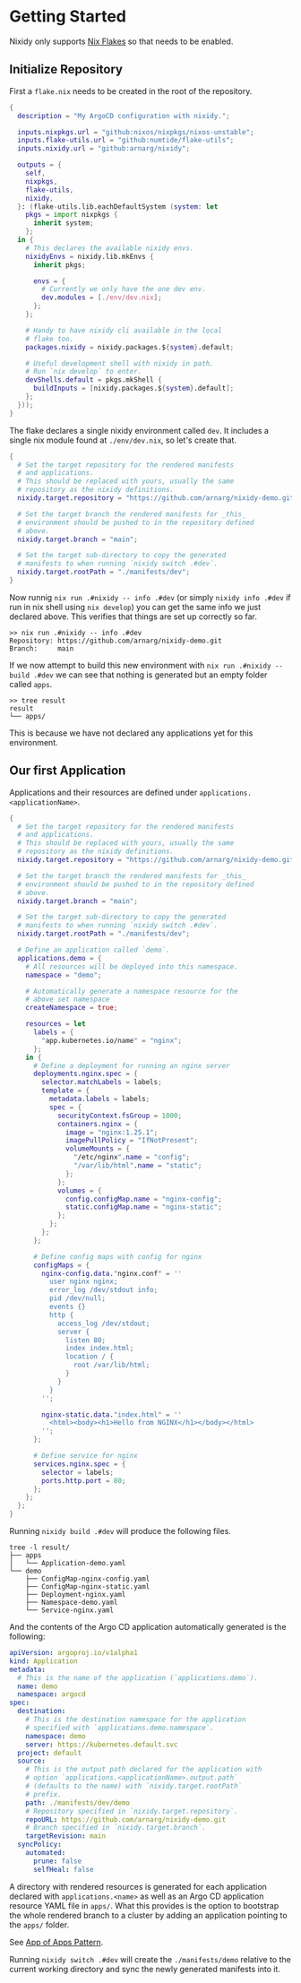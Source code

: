 # Getting Started

Nixidy only supports [Nix Flakes](https://nixos.wiki/wiki/Flakes) so that needs to be enabled.

## Initialize Repository

First a `flake.nix` needs to be created in the root of the repository.

```nix title="flake.nix"
{
  description = "My ArgoCD configuration with nixidy.";

  inputs.nixpkgs.url = "github:nixos/nixpkgs/nixos-unstable";
  inputs.flake-utils.url = "github:numtide/flake-utils";
  inputs.nixidy.url = "github:arnarg/nixidy";

  outputs = {
    self,
    nixpkgs,
    flake-utils,
    nixidy,
  }: (flake-utils.lib.eachDefaultSystem (system: let
    pkgs = import nixpkgs {
      inherit system;
    };
  in {
    # This declares the available nixidy envs.
    nixidyEnvs = nixidy.lib.mkEnvs {
      inherit pkgs;

      envs = {
        # Currently we only have the one dev env.
        dev.modules = [./env/dev.nix];
      };
    };

    # Handy to have nixidy cli available in the local
    # flake too.
    packages.nixidy = nixidy.packages.${system}.default;

    # Useful development shell with nixidy in path.
    # Run `nix develop` to enter.
    devShells.default = pkgs.mkShell {
      buildInputs = [nixidy.packages.${system}.default];
    };
  }));
}
```

The flake declares a single nixidy environment called `dev`. It includes a single nix module found at `./env/dev.nix`, so let's create that.

```nix title="env/dev.nix"
{
  # Set the target repository for the rendered manifests
  # and applications.
  # This should be replaced with yours, usually the same
  # repository as the nixidy definitions.
  nixidy.target.repository = "https://github.com/arnarg/nixidy-demo.git";

  # Set the target branch the rendered manifests for _this_
  # environment should be pushed to in the repository defined
  # above.
  nixidy.target.branch = "main";

  # Set the target sub-directory to copy the generated
  # manifests to when running `nixidy switch .#dev`.
  nixidy.target.rootPath = "./manifests/dev";
}
```

Now runnig `nix run .#nixidy -- info .#dev` (or simply `nixidy info .#dev` if run in nix shell using `nix develop`) you can get the same info we just declared above. This verifies that things are set up correctly so far.

```shell
>> nix run .#nixidy -- info .#dev
Repository: https://github.com/arnarg/nixidy-demo.git
Branch:     main
```

If we now attempt to build this new environment with `nix run .#nixidy -- build .#dev` we can see that nothing is generated but an empty folder called `apps`.

```shell
>> tree result
result
└── apps/
```

This is because we have not declared any applications yet for this environment.

## Our first Application

Applications and their resources are defined under `applications.<applicationName>`.

```nix title="env/dev.nix"
{
  # Set the target repository for the rendered manifests
  # and applications.
  # This should be replaced with yours, usually the same
  # repository as the nixidy definitions.
  nixidy.target.repository = "https://github.com/arnarg/nixidy-demo.git";

  # Set the target branch the rendered manifests for _this_
  # environment should be pushed to in the repository defined
  # above.
  nixidy.target.branch = "main";

  # Set the target sub-directory to copy the generated
  # manifests to when running `nixidy switch .#dev`.
  nixidy.target.rootPath = "./manifests/dev";

  # Define an application called `demo`.
  applications.demo = {
    # All resources will be deployed into this namespace.
    namespace = "demo";

    # Automatically generate a namespace resource for the
    # above set namespace
    createNamespace = true;

    resources = let
      labels = {
        "app.kubernetes.io/name" = "nginx";
      };
    in {
      # Define a deployment for running an nginx server
      deployments.nginx.spec = {
        selector.matchLabels = labels;
        template = {
          metadata.labels = labels;
          spec = {
            securityContext.fsGroup = 1000;
            containers.nginx = {
              image = "nginx:1.25.1";
              imagePullPolicy = "IfNotPresent";
              volumeMounts = {
                "/etc/nginx".name = "config";
                "/var/lib/html".name = "static";
              };
            };
            volumes = {
              config.configMap.name = "nginx-config";
              static.configMap.name = "nginx-static";
            };
          };
        };
      };

      # Define config maps with config for nginx
      configMaps = {
        nginx-config.data."nginx.conf" = ''
          user nginx nginx;
          error_log /dev/stdout info;
          pid /dev/null;
          events {}
          http {
            access_log /dev/stdout;
            server {
              listen 80;
              index index.html;
              location / {
                root /var/lib/html;
              }
            }
          }
        '';

        nginx-static.data."index.html" = ''
          <html><body><h1>Hello from NGINX</h1></body></html>
        '';
      };

      # Define service for nginx
      services.nginx.spec = {
        selector = labels;
        ports.http.port = 80;
      };
    };
  };
}
```

Running `nixidy build .#dev` will produce the following files.

```shell
tree -l result/
├── apps
│   └── Application-demo.yaml
└── demo
    ├── ConfigMap-nginx-config.yaml
    ├── ConfigMap-nginx-static.yaml
    ├── Deployment-nginx.yaml
    ├── Namespace-demo.yaml
    └── Service-nginx.yaml
```

And the contents of the Argo CD application automatically generated is the following:

```yaml title="apps/Application-argocd.yaml"
apiVersion: argoproj.io/v1alpha1
kind: Application
metadata:
  # This is the name of the application (`applications.demo`).
  name: demo
  namespace: argocd
spec:
  destination:
    # This is the destination namespace for the application
    # specified with `applications.demo.namespace`.
    namespace: demo
    server: https://kubernetes.default.svc
  project: default
  source:
    # This is the output path declared for the application with
    # option `applications.<applicationName>.output.path`
    # (defaults to the name) with `nixidy.target.rootPath`
    # prefix.
    path: ./manifests/dev/demo
    # Repository specified in `nixidy.target.repository`.
    repoURL: https://github.com/arnarg/nixidy-demo.git
    # Branch specified in `nixidy.target.branch`.
    targetRevision: main
  syncPolicy:
    automated:
      prune: false
      selfHeal: false
```

A directory with rendered resources is generated for each application declared with `applications.<name>` as well as an Argo CD application resource YAML file in `apps/`. What this provides is the option to bootstrap the whole rendered branch to a cluster by adding an application pointing to the `apps/` folder.

See [App of Apps Pattern](https://argo-cd.readthedocs.io/en/stable/operator-manual/cluster-bootstrapping/#app-of-apps-pattern).

Running `nixidy switch .#dev` will create the `./manifests/demo` relative to the current working directory and sync the newly generated manifests into it.
